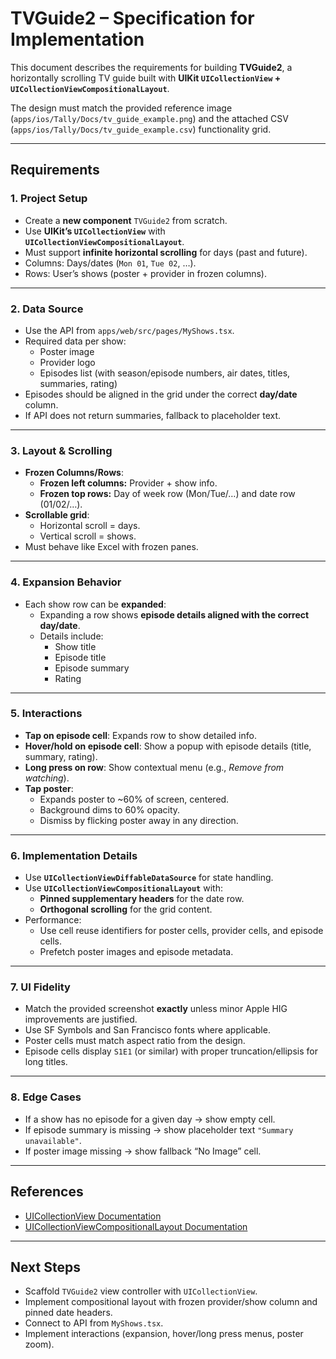 # TVGuide2 – Specification for Implementation

This document describes the requirements for building **TVGuide2**, a horizontally scrolling TV guide built with **UIKit `UICollectionView` + `UICollectionViewCompositionalLayout`**.

The design must match the provided reference image (`apps/ios/Tally/Docs/tv_guide_example.png`) and the attached CSV (`apps/ios/Tally/Docs/tv_guide_example.csv`) functionality grid.

---

## Requirements

### 1. Project Setup

- Create a **new component** `TVGuide2` from scratch.
- Use **UIKit’s `UICollectionView`** with **`UICollectionViewCompositionalLayout`**.
- Must support **infinite horizontal scrolling** for days (past and future).
- Columns: Days/dates (`Mon 01`, `Tue 02`, …).
- Rows: User’s shows (poster + provider in frozen columns).

---

### 2. Data Source

- Use the API from `apps/web/src/pages/MyShows.tsx`.
- Required data per show:
  - Poster image
  - Provider logo
  - Episodes list (with season/episode numbers, air dates, titles, summaries, rating)
- Episodes should be aligned in the grid under the correct **day/date** column.
- If API does not return summaries, fallback to placeholder text.

---

### 3. Layout & Scrolling

- **Frozen Columns/Rows**:
  - **Frozen left columns:** Provider + show info.
  - **Frozen top rows:** Day of week row (Mon/Tue/…) and date row (01/02/…).
- **Scrollable grid**:
  - Horizontal scroll = days.
  - Vertical scroll = shows.
- Must behave like Excel with frozen panes.

---

### 4. Expansion Behavior

- Each show row can be **expanded**:
  - Expanding a row shows **episode details aligned with the correct day/date**.
  - Details include:
    - Show title
    - Episode title
    - Episode summary
    - Rating

---

### 5. Interactions

- **Tap on episode cell**: Expands row to show detailed info.
- **Hover/hold on episode cell**: Show a popup with episode details (title, summary, rating).
- **Long press on row**: Show contextual menu (e.g., _Remove from watching_).
- **Tap poster**:
  - Expands poster to ~60% of screen, centered.
  - Background dims to 60% opacity.
  - Dismiss by flicking poster away in any direction.

---

### 6. Implementation Details

- Use **`UICollectionViewDiffableDataSource`** for state handling.
- Use **`UICollectionViewCompositionalLayout`** with:
  - **Pinned supplementary headers** for the date row.
  - **Orthogonal scrolling** for the grid content.
- Performance:
  - Use cell reuse identifiers for poster cells, provider cells, and episode cells.
  - Prefetch poster images and episode metadata.

---

### 7. UI Fidelity

- Match the provided screenshot **exactly** unless minor Apple HIG improvements are justified.
- Use SF Symbols and San Francisco fonts where applicable.
- Poster cells must match aspect ratio from the design.
- Episode cells display `S1E1` (or similar) with proper truncation/ellipsis for long titles.

---

### 8. Edge Cases

- If a show has no episode for a given day → show empty cell.
- If episode summary is missing → show placeholder text `"Summary unavailable"`.
- If poster image missing → show fallback “No Image” cell.

---

## References

- [UICollectionView Documentation](https://developer.apple.com/documentation/uikit/uicollectionview)
- [UICollectionViewCompositionalLayout Documentation](https://developer.apple.com/documentation/uikit/uicollectionviewcompositionallayout)

---

## Next Steps

- Scaffold `TVGuide2` view controller with `UICollectionView`.
- Implement compositional layout with frozen provider/show column and pinned date headers.
- Connect to API from `MyShows.tsx`.
- Implement interactions (expansion, hover/long press menus, poster zoom).
